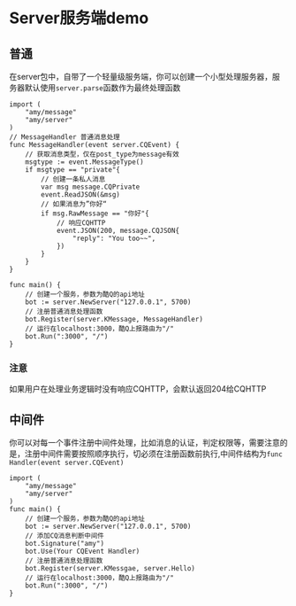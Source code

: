 # Server服务端demo
## 普通
在server包中，自带了一个轻量级服务端，你可以创建一个小型处理服务器，服务器默认使用`server.parse`函数作为最终处理函数
```golang
import (
    "amy/message"
    "amy/server"
)
// MessageHandler 普通消息处理
func MessageHandler(event server.CQEvent) {
    // 获取消息类型，仅在post_type为message有效
    msgtype := event.MessageType()
    if msgtype == "private"{
        // 创建一条私人消息
        var msg message.CQPrivate
        event.ReadJSON(&msg)
        // 如果消息为”你好“
        if msg.RawMessage == "你好"{
            // 响应CQHTTP
            event.JSON(200, message.CQJSON{
                "reply": "You too~~",
            })
        }
    }
}

func main() {
    // 创建一个服务，参数为酷Q的api地址
    bot := server.NewServer("127.0.0.1", 5700)
    // 注册普通消息处理函数
    bot.Register(server.KMessage, MessageHandler)
    // 运行在localhost:3000，酷Q上报路由为"/"
    bot.Run(":3000", "/")
}
```
### 注意
如果用户在处理业务逻辑时没有响应CQHTTP，会默认返回204给CQHTTP
## 中间件
你可以对每一个事件注册中间件处理，比如消息的认证，判定权限等，需要注意的是，注册中间件需要按照顺序执行，切必须在注册函数前执行,中间件结构为`func Handler(event server.CQEvent)`
```golang
import (
    "amy/message"
    "amy/server"
)
func main() {
    // 创建一个服务，参数为酷Q的api地址
    bot := server.NewServer("127.0.0.1", 5700)
    // 添加CQ消息判断中间件    
    bot.Signature("amy")
    bot.Use(Your CQEvent Handler)
    // 注册普通消息处理函数
    bot.Register(server.KMessgae, server.Hello)
    // 运行在localhost:3000，酷Q上报路由为"/"
    bot.Run(":3000", "/")
}
```
